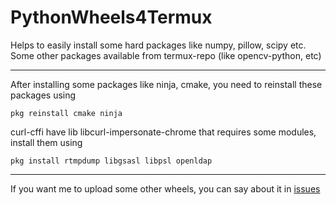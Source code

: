 # PythonWheels4Termux
Helps to easily install some hard packages like numpy, pillow, scipy etc. ​Some other packages available from termux-repo (like opencv-python, etc)

________________________________________

After installing some packages like ninja, cmake, you need to reinstall these packages using
```
pkg reinstall cmake ninja
```

curl-cffi have lib libcurl-impersonate-chrome that requires some modules, install them using
```
pkg install rtmpdump libgsasl libpsl openldap
```

________________________________________

If you want me to upload some other wheels, you can say about it in [issues](https://github.com/Loamf/PyW4Termux/issues)


